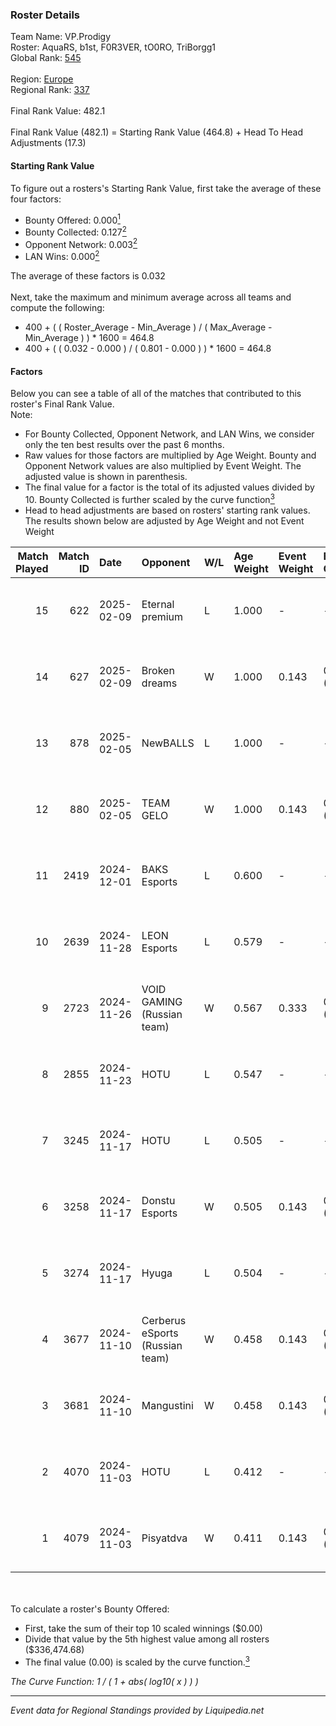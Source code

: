 ### Roster Details<br />
Team Name: VP.Prodigy<br />
Roster: AquaRS, b1st, F0R3VER, tO0RO, TriBorgg1<br />
Global Rank: [545](../standings_global.md)<br />
<br />
Region: [Europe]( ../standings_europe.md)<br />
Regional Rank: [337]( ../standings_europe.md)<br />
<br />
Final Rank Value:  482.1<br />
<br />
Final Rank Value (482.1) = Starting Rank Value (464.8) + Head To Head Adjustments (17.3)<br />

#### Starting Rank Value<br />
To figure out a rosters's Starting Rank Value, first take the average of these four factors:<br />
- Bounty Offered: 0.000[<sup>1</sup>](#table2)
- Bounty Collected: 0.127[<sup>2</sup>](#table1)
- Opponent Network: 0.003[<sup>2</sup>](#table1)
- LAN Wins: 0.000[<sup>2</sup>](#table1)

The average of these factors is 0.032<br />
<br />
Next, take the maximum and minimum average across all teams and compute the following:<br />
- 400 + ( ( Roster_Average - Min_Average ) / ( Max_Average - Min_Average ) ) * 1600 = 464.8
- 400 + ( ( 0.032 - 0.000 ) / ( 0.801 - 0.000 ) ) * 1600 = 464.8


#### Factors<br />
Below you can see a table of all of the matches that contributed to this roster's Final Rank Value.<br />
Note:<br />

- For Bounty Collected, Opponent Network, and LAN Wins, we consider only the ten best results over the past 6 months.
- Raw values for those factors are multiplied by Age Weight. Bounty and Opponent Network values are also multiplied by Event Weight. The adjusted value is shown in parenthesis.
- The final value for a factor is the total of its adjusted values divided by 10. Bounty Collected is further scaled by the curve function[<sup>3</sup>](#curveFunction)
- Head to head adjustments are based on rosters' starting rank values. The results shown below are adjusted by Age Weight and not Event Weight
<span id="table1"></span><br />


| Match Played | Match ID | Date       | Opponent                        | W/L | Age Weight | Event Weight | Bounty Collected | Opponent Network | LAN Wins  | H2H Adj. | Roster                                  |
| -: | -: | :- | :- | :- | :- | :- | :- | :- | :- | -: | :- |
|           15 |      622 | 2025-02-09 | Eternal premium                 | L   | 1.000      | -            | -                | -                | -         |    -7.66 | AquaRS, b1st, F0R3VER, tO0RO, TriBorgg1 |
|           14 |      627 | 2025-02-09 | Broken dreams                   | W   | 1.000      | 0.143        | 0.000 (0.000)    | 0.000 (0.000)    | 0 (0.000) |    11.87 | AquaRS, b1st, F0R3VER, tO0RO, TriBorgg1 |
|           13 |      878 | 2025-02-05 | NewBALLS                        | L   | 1.000      | -            | -                | -                | -         |    -7.51 | AquaRS, b1st, F0R3VER, tO0RO, TriBorgg1 |
|           12 |      880 | 2025-02-05 | TEAM GELO                       | W   | 1.000      | 0.143        | 0.000 (0.000)    | 0.000 (0.000)    | 0 (0.000) |    12.05 | AquaRS, b1st, F0R3VER, tO0RO, TriBorgg1 |
|           11 |     2419 | 2024-12-01 | BAKS Esports                    | L   | 0.600      | -            | -                | -                | -         |    -8.38 | AquaRS, b1st, tO0RO, TriBorgg1, turbo   |
|           10 |     2639 | 2024-11-28 | LEON Esports                    | L   | 0.579      | -            | -                | -                | -         |    -3.18 | AquaRS, b1st, tO0RO, TriBorgg1, turbo   |
|            9 |     2723 | 2024-11-26 | VOID GAMING (Russian team)      | W   | 0.567      | 0.333        | 0.000 (0.000)    | 0.028 (0.005)    | 0 (0.000) |     8.25 | AquaRS, b1st, tO0RO, TriBorgg1, turbo   |
|            8 |     2855 | 2024-11-23 | HOTU                            | L   | 0.547      | -            | -                | -                | -         |    -3.41 | AquaRS, b1st, tO0RO, TriBorgg1, turbo   |
|            7 |     3245 | 2024-11-17 | HOTU                            | L   | 0.505      | -            | -                | -                | -         |    -3.79 | AquaRS, b1st, tO0RO, TriBorgg1, turbo   |
|            6 |     3258 | 2024-11-17 | Donstu Esports                  | W   | 0.505      | 0.143        | 0.000 (0.000)    | 0.205 (0.015)    | 0 (0.000) |     8.41 | AquaRS, b1st, tO0RO, TriBorgg1, turbo   |
|            5 |     3274 | 2024-11-17 | Hyuga                           | L   | 0.504      | -            | -                | -                | -         |    -6.98 | AquaRS, b1st, tO0RO, TriBorgg1, turbo   |
|            4 |     3677 | 2024-11-10 | Cerberus eSports (Russian team) | W   | 0.458      | 0.143        | 0.000 (0.000)    | 0.081 (0.005)    | 0 (0.000) |     9.49 | AquaRS, b1st, tO0RO, TriBorgg1, turbo   |
|            3 |     3681 | 2024-11-10 | Mangustini                      | W   | 0.458      | 0.143        | 0.000 (0.000)    | 0.000 (0.000)    | 0 (0.000) |     5.71 | AquaRS, b1st, tO0RO, TriBorgg1, turbo   |
|            2 |     4070 | 2024-11-03 | HOTU                            | L   | 0.412      | -            | -                | -                | -         |    -2.85 | AquaRS, b1st, tO0RO, TriBorgg1, turbo   |
|            1 |     4079 | 2024-11-03 | Pisyatdva                       | W   | 0.411      | 0.143        | 0.000 (0.000)    | 0.000 (0.000)    | 0 (0.000) |     5.28 | AquaRS, b1st, tO0RO, TriBorgg1, turbo   |

<br />
<span id="table2"></span><br />
To calculate a roster's Bounty Offered:<br />

- First, take the sum of their top 10 scaled winnings ($0.00)
- Divide that value by the 5th highest value among all rosters ($336,474.68)
- The final value (0.00) is scaled by the curve function.[<sup>3</sup>](#curveFunction)

<span id="curveFunction"></span>_The Curve Function: 1 / ( 1 + abs( log10( x ) ) )_<br />

---
_Event data for Regional Standings provided by Liquipedia.net_<br />
